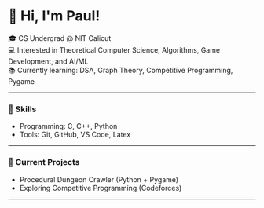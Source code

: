 # 👋 Hi, I'm Paul!

🎓 CS Undergrad @ NIT Calicut  
💻 Interested in Theoretical Computer Science, Algorithms, Game Development, and AI/ML  
📚 Currently learning: DSA, Graph Theory, Competitive Programming, Pygame  

---

### 🔧 Skills
- Programming: C, C++, Python  
- Tools: Git, GitHub, VS Code, Latex

---

### 🚀 Current Projects
- Procedural Dungeon Crawler (Python + Pygame)  
- Exploring Competitive Programming (Codeforces)  

---


